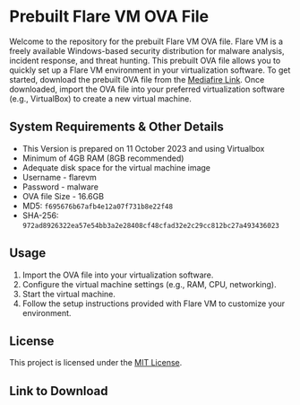 # Prebuilt Flare VM OVA File

Welcome to the repository for the prebuilt Flare VM OVA file. Flare VM is a freely available Windows-based security distribution for malware analysis, incident response, and threat hunting. This prebuilt OVA file allows you to quickly set up a Flare VM environment in your virtualization software. To get started, download the prebuilt OVA file from the [Mediafire Link](https://github.com/your-username/your-repository/releases). Once downloaded, import the OVA file into your preferred virtualization software (e.g., VirtualBox) to create a new virtual machine.

## System Requirements & Other Details

- This Version is prepared on 11 October 2023 and using Virtualbox
- Minimum of 4GB RAM (8GB recommended)
- Adequate disk space for the virtual machine image
- Username - flarevm
- Password - malware
- OVA file Size - 16.6GB
- MD5: `f695676b67afb4e12a07f731b8e22f48`
- SHA-256: `972ad8926322ea57e54bb3a2e28408cf48cfad32e2c29cc812bc27a493436023`

## Usage

1. Import the OVA file into your virtualization software.
2. Configure the virtual machine settings (e.g., RAM, CPU, networking).
3. Start the virtual machine.
4. Follow the setup instructions provided with Flare VM to customize your environment.

## License

This project is licensed under the [MIT License](LICENSE).

## Link to Download


